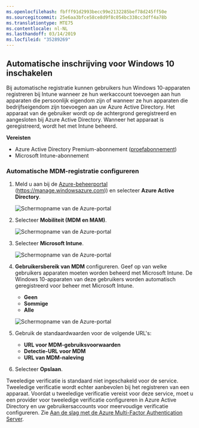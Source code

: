 ```yaml
---
ms.openlocfilehash: fbfff91d2993becc99e2132285bef78d245ff50e
ms.sourcegitcommit: 25e6aa3bfce58ce8d9f8c054bc338cc3dff4a78b
ms.translationtype: MTE75
ms.contentlocale: nl-NL
ms.lasthandoff: 03/14/2019
ms.locfileid: "35289269"
---
```

## <a name="enable-windows-10-automatic-enrollment"></a>Automatische inschrijving voor Windows 10 inschakelen

Bij automatische registratie kunnen gebruikers hun Windows 10-apparaten registreren bij Intune wanneer ze hun werkaccount toevoegen aan hun apparaten die persoonlijk eigendom zijn of wanneer ze hun apparaten die bedrijfseigendom zijn toevoegen aan uw Azure Active Directory. Het apparaat van de gebruiker wordt op de achtergrond geregistreerd en aangesloten bij Azure Active Directory. Wanneer het apparaat is geregistreerd, wordt het met Intune beheerd.

**Vereisten**
- Azure Active Directory Premium-abonnement ([proefabonnement](http://go.microsoft.com/fwlink/?LinkID=816845))
- Microsoft Intune-abonnement


### <a name="configure-automatic-mdm-enrollment"></a>Automatische MDM-registratie configureren

1. Meld u aan bij de [Azure-beheerportal](https://portal.azure.com) (https://manage.windowsazure.com)) en selecteer **Azure Active Directory**.

   ![Schermopname van de Azure-portal](../media/auto-enroll-azure-main.png)

2. Selecteer **Mobiliteit (MDM en MAM)**.

   ![Schermopname van de Azure-portal](../media/auto-enroll-mdm.png)

3. Selecteer **Microsoft Intune**.

   ![Schermopname van de Azure-portal](../media/auto-enroll-intune.png)

4. **Gebruikersbereik van MDM** configureren. Geef op van welke gebruikers apparaten moeten worden beheerd met Microsoft Intune. De Windows 10-apparaten van deze gebruikers worden automatisch geregistreerd voor beheer met Microsoft Intune.

   - **Geen**
   - **Sommige**
   - **Alle**

   ![Schermopname van de Azure-portal](../media/auto-enroll-scope.png)

5. Gebruik de standaardwaarden voor de volgende URL's:
   - **URL voor MDM-gebruiksvoorwaarden**
   - **Detectie-URL voor MDM**
   - **URL van MDM-naleving**

6. Selecteer **Opslaan**.

Tweeledige verificatie is standaard niet ingeschakeld voor de service. Tweeledige verificatie wordt echter aanbevolen bij het registreren van een apparaat. Voordat u tweeledige verificatie vereist voor deze service, moet u een provider voor tweeledige verificatie configureren in Azure Active Directory en uw gebruikersaccounts voor meervoudige verificatie configureren. Zie [Aan de slag met de Azure Multi-Factor Authentication Server](https://docs.microsoft.com/azure/multi-factor-authentication/multi-factor-authentication-get-started-cloud).

